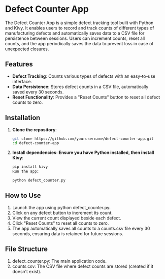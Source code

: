 # Defect Counter App

The Defect Counter App is a simple defect tracking tool built with Python and Kivy. It enables users to record and track counts of different types of manufacturing defects and automatically saves data to a CSV file for persistence between sessions. Users can increment counts, reset all counts, and the app periodically saves the data to prevent loss in case of unexpected closures.

## Features

- **Defect Tracking**: Counts various types of defects with an easy-to-use interface.
- **Data Persistence**: Stores defect counts in a CSV file, automatically saved every 30 seconds.
- **Reset Functionality**: Provides a "Reset Counts" button to reset all defect counts to zero.

## Installation

1. **Clone the repository**:
    ```bash
    git clone https://github.com/yourusername/defect-counter-app.git
    cd defect-counter-app

2. **Install dependencies: Ensure you have Python installed, then install Kivy**:

    ```bash
    pip install kivy
    Run the app:
    ```
    ```bash
    python defect_counter.py
    ```
## How to Use
1. Launch the app using python defect_counter.py.
2. Click on any defect button to increment its count.
3. View the current count displayed beside each defect.
4. Click "Reset Counts" to reset all counts to zero.
5. The app automatically saves all counts to a counts.csv file every 30 seconds, ensuring data is retained for future sessions.
## File Structure
1. defect_counter.py: The main application code.
2. counts.csv: The CSV file where defect counts are stored (created if it doesn't exist).
